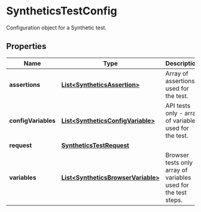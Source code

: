 

# SyntheticsTestConfig

Configuration object for a Synthetic test.

## Properties

Name | Type | Description | Notes
------------ | ------------- | ------------- | -------------
**assertions** | [**List&lt;SyntheticsAssertion&gt;**](SyntheticsAssertion.md) | Array of assertions used for the test. | 
**configVariables** | [**List&lt;SyntheticsConfigVariable&gt;**](SyntheticsConfigVariable.md) | API tests only - array of variables used for the test. |  [optional]
**request** | [**SyntheticsTestRequest**](SyntheticsTestRequest.md) |  | 
**variables** | [**List&lt;SyntheticsBrowserVariable&gt;**](SyntheticsBrowserVariable.md) | Browser tests only - array of variables used for the test steps. |  [optional]




